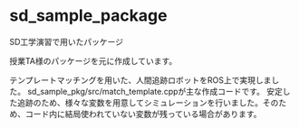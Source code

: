 # sd_sample_package
SD工学演習で用いたパッケージ

授業TA様のパッケージを元に作成しています。

テンプレートマッチングを用いた、人間追跡ロボットをROS上で実現しました。
sd_sample_pkg/src/match_template.cppが主な作成コードです。
安定した追跡のため、様々な変数を用意してシミュレーションを行いました。そのため、コード内に結局使われていない変数が残っている場合があります。
